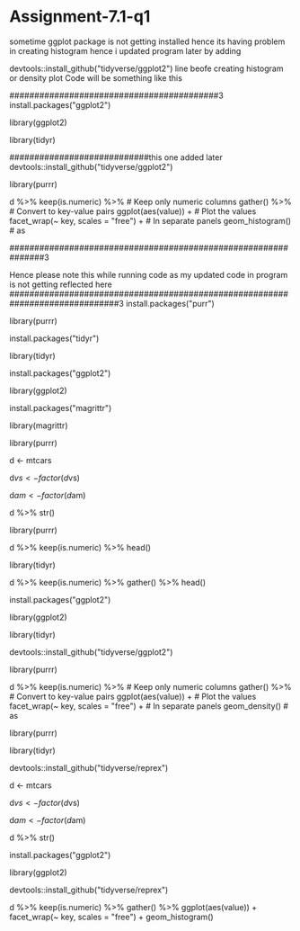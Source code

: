 # Assignment-7.1-q1
sometime ggplot package is not getting installed hence its having problem in creating histogram
hence i updated program later by adding

devtools::install_github("tidyverse/ggplot2") line beofe creating histogram or density plot
Code will be something like this

##########################################3
install.packages("ggplot2")

library(ggplot2)

library(tidyr)

############################this one added later
devtools::install_github("tidyverse/ggplot2")

library(purrr)

d %>%
  keep(is.numeric) %>%                     # Keep only numeric columns
  gather() %>%                             # Convert to key-value pairs
  ggplot(aes(value)) +                     # Plot the values
  facet_wrap(~ key, scales = "free") +   # In separate panels
  geom_histogram()                        # as 
  
  ###############################################################3

Hence please note this while running code as my updated code in program is not getting reflected here
##############################################################################3
install.packages("purr")

library(purrr)

install.packages("tidyr")

library(tidyr)

install.packages("ggplot2")

library(ggplot2)

install.packages("magrittr")

library(magrittr)

library(purrr)

d <- mtcars

d$vs <- factor(d$vs)

d$am <- factor(d$am)

d %>% str()

library(purrr)

d %>% keep(is.numeric) %>% head()

library(tidyr)

d %>%
  keep(is.numeric) %>% 
  gather() %>%
  head()

install.packages("ggplot2")


library(ggplot2)

library(tidyr)

devtools::install_github("tidyverse/ggplot2")

library(purrr)

d %>%
  keep(is.numeric) %>%                     # Keep only numeric columns
  gather() %>%                             # Convert to key-value pairs
  ggplot(aes(value)) +                     # Plot the values
  facet_wrap(~ key, scales = "free") +   # In separate panels
  geom_density()                        # as 


library(purrr)

library(tidyr)

devtools::install_github("tidyverse/reprex")

d <- mtcars

d$vs <- factor(d$vs)

d$am <- factor(d$am)

d %>% str()


install.packages("ggplot2")

library(ggplot2)

devtools::install_github("tidyverse/reprex")

d %>% keep(is.numeric) %>% gather() %>% ggplot(aes(value)) + facet_wrap(~ key, scales = "free") + geom_histogram()
 
